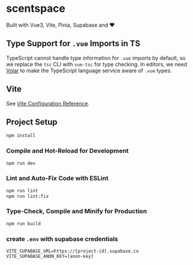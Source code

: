 # scentspace

Built with Vue3, Vite, Pinia, Supabase and ❤️

## Type Support for `.vue` Imports in TS

TypeScript cannot handle type information for `.vue` imports by default, so we replace the `tsc` CLI with `vue-tsc` for type checking. In editors, we need [Volar](https://marketplace.visualstudio.com/items?itemName=Vue.volar) to make the TypeScript language service aware of `.vue` types.

## Vite

See [Vite Configuration Reference](https://vite.dev/config/).

## Project Setup

```sh
npm install
```

### Compile and Hot-Reload for Development

```sh
npm run dev
```

### Lint and Auto-Fix Code with ESLint

```sh
npm run lint
npm run lint:fix
```

### Type-Check, Compile and Minify for Production

```sh
npm run build
```

### create `.env` with supabase credentials

```dotenv
VITE_SUPABASE_URL=https://[project-id].supabase.co
VITE_SUPABASE_ANON_KEY=[anon-key]
```
